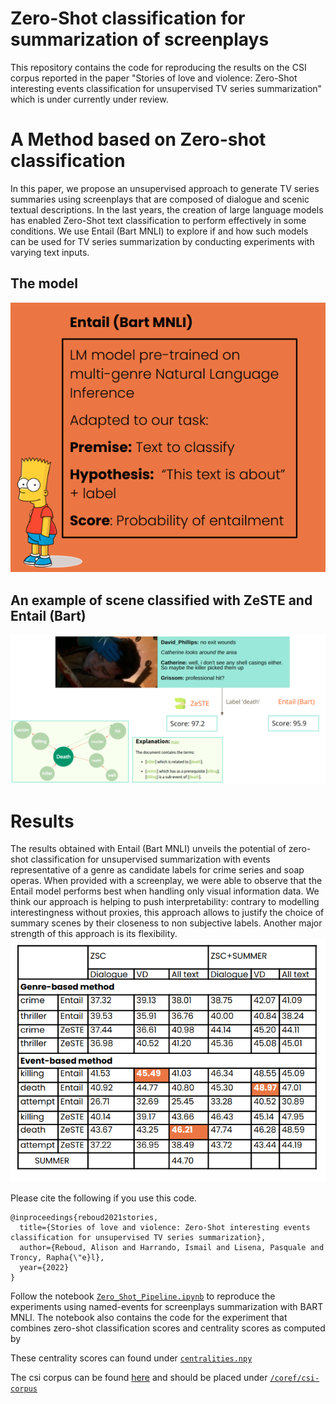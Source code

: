 # Zero-Shot classification for summarization of screenplays

This repository contains the code for reproducing the results on the CSI corpus reported in the paper "Stories of love and violence: Zero-Shot interesting events classification for unsupervised TV series summarization" which is under currently under review.

# A Method based on Zero-shot classification
In this paper, we propose an unsupervised approach to generate TV series summaries using screenplays that are composed of dialogue and scenic
textual descriptions. In the last years, the creation of large language models has enabled Zero-Shot text classification to perform effectively in some
conditions. We use Entail (Bart MNLI) to explore if and how such models can be used for TV series summarization by conducting experiments with varying text inputs.

## The model 
![bart](bart.png)

## An example of scene classified with ZeSTE and Entail (Bart)



![example](example.png)


# Results 
The results obtained with Entail (Bart MNLI) unveils the potential of zero-shot classification for unsupervised summarization with events representative of a genre as candidate labels for crime series and soap operas. When provided with a screenplay, we were able to observe that the Entail model performs best when handling only visual information data. We think our approach is helping to push interpretability: contrary to modelling interestingness without proxies, this approach allows to justify the choice of summary scenes by their closeness to non subjective labels. Another major strength of this approach is its flexibility. 
![Model architecture](results.png)


Please cite the following if you use this code.
```
@inproceedings{reboud2021stories,
  title={Stories of love and violence: Zero-Shot interesting events classification for unsupervised TV series summarization},
  author={Reboud, Alison and Harrando, Ismail and Lisena, Pasquale and Troncy, Rapha{\"e}l},
  year={2022}
}
```



Follow the notebook [`Zero_Shot_Pipeline.ipynb`](./Zero_Shot_Pipeline.ipynb) to reproduce the experiments using named-events for screenplays summarization with BART MNLI. The notebook also contains the code for the experiment that combines zero-shot classification scores and centrality scores as computed by 

These centrality scores can found under [`centralities.npy`](./centralities.npy)

The csi corpus can be found [here](https://github.com/EdinburghNLP/csi-corpus) and should be placed under [`/coref/csi-corpus`](./coref/csi-corpus)




